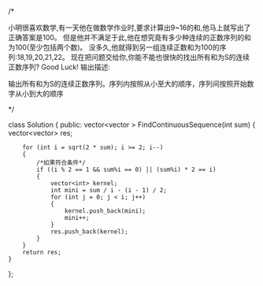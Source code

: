 /*

小明很喜欢数学,有一天他在做数学作业时,要求计算出9~16的和,他马上就写出了正确答案是100。
但是他并不满足于此,他在想究竟有多少种连续的正数序列的和为100(至少包括两个数)。
没多久,他就得到另一组连续正数和为100的序列:18,19,20,21,22。
现在把问题交给你,你能不能也很快的找出所有和为S的连续正数序列? Good Luck!
输出描述:

输出所有和为S的连续正数序列。序列内按照从小至大的顺序，序列间按照开始数字从小到大的顺序


*/

class Solution {
public:
    vector<vector<int> > FindContinuousSequence(int sum) {
        vector<vector<int>> res;

        for (int i = sqrt(2 * sum); i >= 2; i--)
        {
            /*如果符合条件*/
            if ((i % 2 == 1 && sum%i == 0) || (sum%i) * 2 == i)
            {
                vector<int> kernel;
                int mini = sum / i - (i - 1) / 2;
                for (int j = 0; j < i; j++)
                {
                    kernel.push_back(mini);
                    mini++;
                }
                res.push_back(kernel);
            }
        }
        return res;
    }
};
